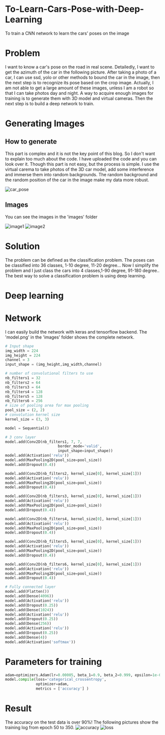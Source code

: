 # To-Learn-Cars-Pose-with-Deep-Learning
To train a CNN network to learn the cars' poses on the image

# Problem
I want to know a car's pose on the road in real scene. Detailedly, I want to get the azimuth of the car in the following picture. After taking a photo of a car, I can use ssd, yolo or other methods to bound the car in the image, then the next step is to recognize its pose based on the crop image. Actually, I am not able to get a large amount of these images, unless I am a robot so that I can take photos day and night. A way to acquire enough images for training is to generate them with 3D model and virtual cameras. Then the next step is to build a deep network to train.

# Generating Images
## How to generate
This part is complex and it is not the key point of this blog. So I don't want to explain too much about the code. I have uploaded the code and you can look over it. Though this part is not easy, but the process is simple. I use the virtual carema to take photos of the 3D car model, add some interference and immerse them into random backgrounds. The random background and the random position of the car in the image make my data more robust.

![car_pose](https://github.com/scnuhealthy/To_Learn_Cars_Pose_with_Deep_Learning/blob/master/images/car_pose.png)

## Images
You can see the images in the 'images' folder

![image1](https://github.com/scnuhealthy/To_Learn_Cars_Pose_with_Deep_Learning/blob/master/images/2c8e9ff5fd58ff3fcd046ccc4d5c3da2_0.jpg)
![image2](https://github.com/scnuhealthy/To_Learn_Cars_Pose_with_Deep_Learning/blob/master/images/7e6da78c8dde0479f30da7304391ba9f_221.jpg)

# Solution
The problem can be defined as the classification problem. The poses can be classified into 36 classes, 1-10 degree, 11-20 degree... Now I simplify the problem and I just class the cars into 4 classes,1-90 degree, 91-180 degree.. The best way to solve a classification problem is using deep learning.

# Deep learning
# Network
I can easily build the network with keras and tensorflow backend. The 'model.png' in the 'images' folder shows the complete network.

```python
# Input shape
img_width = 224
img_height = 224
channel = 3
input_shape = (img_height,img_width,channel)

# number of convolutional filters to use
nb_filters1 = 32
nb_filters2 = 64
nb_filters3 = 64
nb_filters4 = 128
nb_filters5 = 128
nb_filters6 = 256
# size of pooling area for max pooling
pool_size = (2, 2)
# convolution kernel size
kernel_size = (3, 3)

model = Sequential()

# 3 conv layer
model.add(Conv2D(nb_filters1, 7, 7,
                        border_mode='valid',
                        input_shape=input_shape))
model.add(Activation('relu'))
model.add(MaxPooling2D(pool_size=pool_size))
model.add(Dropout(0.4))

model.add(Conv2D(nb_filters2, kernel_size[0], kernel_size[1]))
model.add(Activation('relu'))
model.add(MaxPooling2D(pool_size=pool_size))
model.add(Dropout(0.4))

model.add(Conv2D(nb_filters3, kernel_size[0], kernel_size[1]))
model.add(Activation('relu'))
model.add(MaxPooling2D(pool_size=pool_size))
model.add(Dropout(0.4))

model.add(Conv2D(nb_filters4, kernel_size[0], kernel_size[1]))
model.add(Activation('relu'))
model.add(MaxPooling2D(pool_size=pool_size))
model.add(Dropout(0.4))

model.add(Conv2D(nb_filters5, kernel_size[0], kernel_size[1]))
model.add(Activation('relu'))
model.add(MaxPooling2D(pool_size=pool_size))
model.add(Dropout(0.4))

model.add(Conv2D(nb_filters6, kernel_size[0], kernel_size[1]))
model.add(Activation('relu'))
model.add(MaxPooling2D(pool_size=pool_size))
model.add(Dropout(0.4))

# Fully connected layer
model.add(Flatten())
model.add(Dense(4096))
model.add(Activation('relu'))
model.add(Dropout(0.25))
model.add(Dense(1024))
model.add(Activation('relu'))
model.add(Dropout(0.25))
model.add(Dense(256))
model.add(Activation('relu'))
model.add(Dropout(0.25))
model.add(Dense(4))
model.add(Activation('softmax'))
```

# Parameters for training
```python
adam=optimizers.Adam(lr=0.00005, beta_1=0.9, beta_2=0.999, epsilon=1e-08)
model.compile(loss='categorical_crossentropy',
              optimizer=adam,
              metrics = ['accuracy'] )
```

# Result
The accuracy on the test data is over 90%! The following pictures show the training log from epoch 50 to 350.
![accuracy](https://github.com/scnuhealthy/To_Learn_Cars_Pose_with_Deep_Learning/blob/master/images/az_350_4_classes_accuracy.png)
![loss](https://github.com/scnuhealthy/To_Learn_Cars_Pose_with_Deep_Learning/blob/master/images/az_350_4_classes_loss.png)
